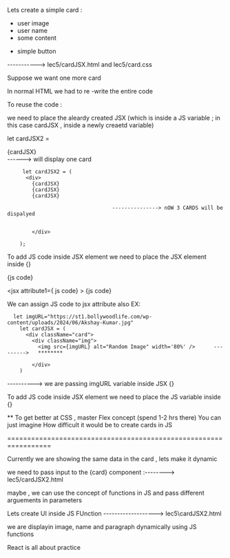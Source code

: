 Lets create a simple card :
- user image
- user name 
- some content <p>
- simple button

-----------> lec5/cardJSX.html and lec5/card.css

Suppose we want one more card 

In normal HTML we had to re -write the entire code 

To reuse the code :

we need to place the aleardy created JSX (which is inside a JS variable ; in this case cardJSX , inside a newly creaetd variable)

 let cardJSX2 = <div> {cardJSX}</div>        ------> will display one card

         let cardJSX2 = (
          <div> 
            {cardJSX}
            {cardJSX}
            {cardJSX}
            
                                      ---------------> nOW 3 CARDS will be dispalyed  
            
            
            </div>
         
        );
 
        

To add JS code inside JSX element we need to place the JSX element inside {}

<jsx> {js code} <jsx>

<jsx attribute1={ js code} > {js code} <jsx>

We can assign JS code to jsx attribute also
EX: 

      let imgURL="https://st1.bollywoodlife.com/wp-content/uploads/2024/06/Akshay-Kumar.jpg"
        let cardJSX = (
          <div className="card">
            <div className="img">
              <img src={imgURL} alt="Random Image" width='80%' />      --------->   ********   

            </div>
        )
 ----------> we are passing imgURL variable inside JSX {} 


 To add JS code inside JSX element we need to place the JS variable inside {}


 ** To get better at CSS , master Flex concept (spend 1-2 hrs there)
You can just imagine How difficult it would be to create cards in JS 


=================================================================

Currently we are showing the same data in the card , lets make it dynamic 

 we need to pass input to the {card} component  :--------> lec5/cardJSX2.html

 maybe , we can use the concept of functions in JS and pass different arguements in parameters 

 Lets create UI inside JS FUnction   -------------------> lec5\cardJSX2.html



we are displayin image, name and paragraph dynamically using JS functions 

React is all about practice